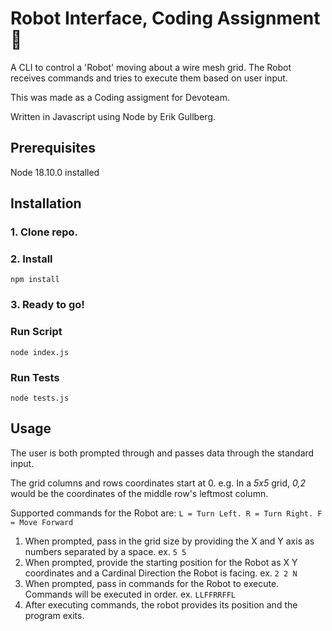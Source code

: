 # Robot Interface, Coding Assignment 🤖
A CLI to control a 'Robot' moving about a wire mesh grid.
The Robot receives commands and tries to execute them based on user input.

This was made as a Coding assigment for Devoteam. 

Written in Javascript using Node by Erik Gullberg.

## Prerequisites
Node 18.10.0 installed

## Installation
### 1. Clone repo.
### 2. Install
`
npm install
`
### 3. Ready to go!

### Run Script
`node index.js`

### Run Tests
`node tests.js`

## Usage
The user is both prompted through and passes data through the standard input.

The grid columns and rows coordinates start at 0. 
e.g. In a _5x5_ grid, _0,2_ would be the coordinates of the middle row's leftmost column.

Supported commands for the Robot are: `L = Turn Left. R = Turn Right. F = Move Forward`

1. When prompted, pass in the grid size by providing the X and Y axis as numbers separated by a space. ex. `5 5`
2. When prompted, provide the starting position for the Robot as X Y coordinates and a Cardinal Direction the Robot is facing. ex. `2 2 N` 
3. When prompted, pass in commands for the Robot to execute. Commands will be executed in order. ex. `LLFFRRFFL`
4. After executing commands, the robot provides its position and the program exits.